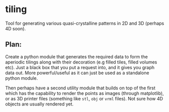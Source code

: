 # tiling
Tool for generating various quasi-crystalline patterns in 2D and 3D (perhaps 4D soon).

## Plan:

Create a python module that generates the required data to form the aperiodic tilings along with their decoration (e.g filled tiles, filled volumes etc). Just a black box that you put a request into, and it gives you graph data out. More powerful/useful as it can just be used as a standalone python module.

Then perhaps have a second utility module that builds on top of the first which has the capability to render the points as images (through matplotlib), or as 3D printer files (something like `stl`, `obj` or `vrml` files). Not sure how 4D objects are usually rendered yet.
